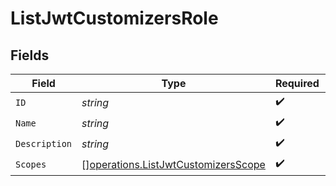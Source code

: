 # ListJwtCustomizersRole


## Fields

| Field                                                                                      | Type                                                                                       | Required                                                                                   | Description                                                                                |
| ------------------------------------------------------------------------------------------ | ------------------------------------------------------------------------------------------ | ------------------------------------------------------------------------------------------ | ------------------------------------------------------------------------------------------ |
| `ID`                                                                                       | *string*                                                                                   | :heavy_check_mark:                                                                         | N/A                                                                                        |
| `Name`                                                                                     | *string*                                                                                   | :heavy_check_mark:                                                                         | N/A                                                                                        |
| `Description`                                                                              | *string*                                                                                   | :heavy_check_mark:                                                                         | N/A                                                                                        |
| `Scopes`                                                                                   | [][operations.ListJwtCustomizersScope](../../models/operations/listjwtcustomizersscope.md) | :heavy_check_mark:                                                                         | N/A                                                                                        |